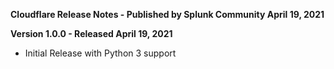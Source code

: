 **Cloudflare Release Notes - Published by Splunk Community April 19, 2021**


**Version 1.0.0 - Released April 19, 2021**

* Initial Release with Python 3 support
